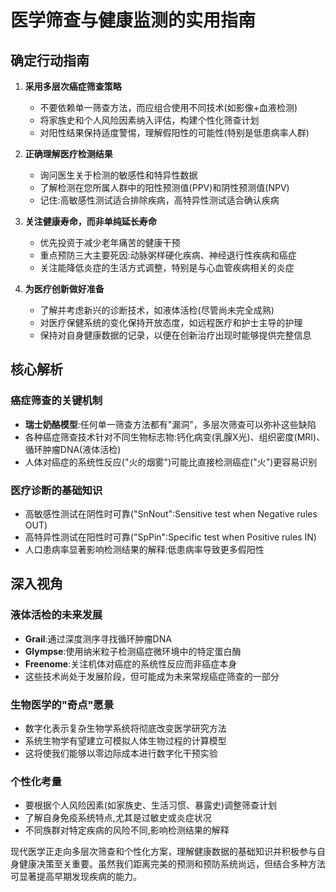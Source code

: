 # 医学筛查与健康监测的实用指南

## 确定行动指南

1. **采用多层次癌症筛查策略**
   - 不要依赖单一筛查方法，而应组合使用不同技术(如影像+血液检测)
   - 将家族史和个人风险因素纳入评估，构建个性化筛查计划
   - 对阳性结果保持适度警惕，理解假阳性的可能性(特别是低患病率人群)

2. **正确理解医疗检测结果**
   - 询问医生关于检测的敏感性和特异性数据
   - 了解检测在您所属人群中的阳性预测值(PPV)和阴性预测值(NPV)
   - 记住:高敏感性测试适合排除疾病，高特异性测试适合确认疾病

3. **关注健康寿命，而非单纯延长寿命**
   - 优先投资于减少老年痛苦的健康干预
   - 重点预防三大主要死因:动脉粥样硬化疾病、神经退行性疾病和癌症
   - 关注能降低炎症的生活方式调整，特别是与心血管疾病相关的炎症

4. **为医疗创新做好准备**
   - 了解并考虑新兴的诊断技术，如液体活检(尽管尚未完全成熟)
   - 对医疗保健系统的变化保持开放态度，如远程医疗和护士主导的护理
   - 保持对自身健康数据的记录，以便在创新治疗出现时能够提供完整信息

## 核心解析

### 癌症筛查的关键机制
- **瑞士奶酪模型**:任何单一筛查方法都有"漏洞"，多层次筛查可以弥补这些缺陷
- 各种癌症筛查技术针对不同生物标志物:钙化病变(乳腺X光)、组织密度(MRI)、循环肿瘤DNA(液体活检)
- 人体对癌症的系统性反应("火的烟雾")可能比直接检测癌症("火")更容易识别

### 医疗诊断的基础知识
- 高敏感性测试在阴性时可靠("SnNout":Sensitive test when Negative rules OUT)
- 高特异性测试在阳性时可靠("SpPin":Specific test when Positive rules IN)
- 人口患病率显著影响检测结果的解释:低患病率导致更多假阳性

## 深入视角

### 液体活检的未来发展
- **Grail**:通过深度测序寻找循环肿瘤DNA
- **Glympse**:使用纳米粒子检测癌症微环境中的特定蛋白酶
- **Freenome**:关注机体对癌症的系统性反应而非癌症本身
- 这些技术尚处于发展阶段，但可能成为未来常规癌症筛查的一部分

### 生物医学的"奇点"愿景
- 数字化表示复杂生物学系统将彻底改变医学研究方法
- 系统生物学有望建立可模拟人体生物过程的计算模型
- 这将使我们能够以零边际成本进行数字化干预实验

### 个性化考量
- 要根据个人风险因素(如家族史、生活习惯、暴露史)调整筛查计划
- 了解自身免疫系统特点,尤其是过敏史或炎症状况
- 不同族群对特定疾病的风险不同,影响检测结果的解释

现代医学正走向多层次筛查和个性化方案，理解健康数据的基础知识并积极参与自身健康决策至关重要。虽然我们距离完美的预测和预防系统尚远，但结合多种方法可显著提高早期发现疾病的能力。